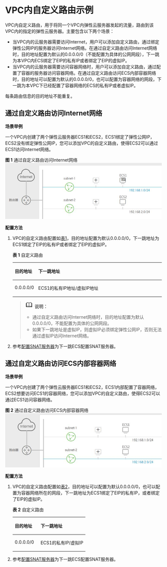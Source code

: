 # VPC内自定义路由示例<a name="route_0002"></a>

VPC内自定义路由，用于将同一个VPC内弹性云服务器发起的流量，路由到该VPC内的指定的弹性云服务器。主要包含以下两个场景：

-   当VPC内的云服务器需要访问Internet，用户可以添加自定义路由，通过绑定弹性公网IP的服务器访问Internet网络。在通过自定义路由访问Internet网络时，目的地址配置为默认的0.0.0.0/0（不能配置为具体的公网网段），下一跳为本VPC内ECS绑定了EIP的私有IP或者绑定了EIP的虚拟IP。
-   当VPC内的云服务器需要访问容器网络时，用户可以添加自定义路由，通过配置了容器的服务器访问容器网络。在通过自定义路由访问ECS内部容器网络时，目的地址可以配置为默认的0.0.0.0/0，也可以配置为容器网络的网段，下一跳为本VPC下已经配置了容器网络的ECS的私有IP或者虚拟IP。

每条路由信息的目的地址不能重复。

## 通过自定义路由访问Internet网络<a name="section69683119710"></a>

**场景举例**

一个VPC内创建了两个弹性云服务器ECS1和ECS2，ECS1绑定了弹性公网IP，ECS2没有绑定弹性公网IP，您可以添加VPC的自定义路由，使得ECS2可以通过ECS1访问Internet网络。

**图 1**  通过自定义路由访问Internet网络<a name="fig531933111118"></a>  
![](figures/通过自定义路由访问Internet网络.png "通过自定义路由访问Internet网络")

**配置方法**

1.  VPC的自定义路由配置如[表1](#table181163495219)，目的地址配置为默认0.0.0.0/0，下一跳地址为ECS1绑定了EIP的私有IP或者绑定了EIP的虚拟IP。

    **表 1**  自定义路由

    <a name="table181163495219"></a>
    <table><thead align="left"><tr id="row81183485218"><th class="cellrowborder" valign="top" width="15%" id="mcps1.2.3.1.1"><p id="p59991433185220"><a name="p59991433185220"></a><a name="p59991433185220"></a>目的地址</p>
    </th>
    <th class="cellrowborder" valign="top" width="85%" id="mcps1.2.3.1.2"><p id="p14153410528"><a name="p14153410528"></a><a name="p14153410528"></a>下一跳地址</p>
    </th>
    </tr>
    </thead>
    <tbody><tr id="row1011734205217"><td class="cellrowborder" valign="top" width="15%" headers="mcps1.2.3.1.1 "><p id="p2118349520"><a name="p2118349520"></a><a name="p2118349520"></a>0.0.0.0/0</p>
    </td>
    <td class="cellrowborder" valign="top" width="85%" headers="mcps1.2.3.1.2 "><p id="p6163413525"><a name="p6163413525"></a><a name="p6163413525"></a>ECS1的私有IP地址/虚拟IP地址</p>
    </td>
    </tr>
    </tbody>
    </table>

    >![](public_sys-resources/icon-note.gif) **说明：** 
    >-   通过自定义路由访问Internet网络时，目的地址配置为默认0.0.0.0/0，不能配置为具体的公网网段。
    >-   如果下一跳地址是虚拟IP，则虚拟IP必须绑定弹性公网IP，否则无法通过虚拟IP访问Internet网络。

2.  参考[配置SNAT服务器](配置SNAT服务器.md)为下一跳ECS配置SNAT服务器。

## 通过自定义路由访问ECS内部容器网络<a name="section69581957480"></a>

**场景举例**

一个VPC内创建了两个弹性云服务器ECS1和ECS2，ECS1内部配置了容器网络，ECS2想要访问ECS1的容器网络，您可以添加VPC的自定义路由，使得ECS2可以通过ECS1访问容器网络。

**图 2**  通过自定义路由访问ECS内部容器网络<a name="fig67881438167"></a>  
![](figures/通过自定义路由访问ECS内部容器网络.png "通过自定义路由访问ECS内部容器网络")

**配置方法**

1.  VPC的自定义路由配置如[表2](#table16307251175210)，目的地址可以配置为默认0.0.0.0/0，也可以配置为容器网络所在的网段，下一跳地址为ECS1绑定了EIP的私有IP，或者绑定了EIP的虚拟IP。

    **表 2**  自定义路由

    <a name="table16307251175210"></a>
    <table><thead align="left"><tr id="row2306105114523"><th class="cellrowborder" valign="top" width="35.49%" id="mcps1.2.3.1.1"><p id="p030613512520"><a name="p030613512520"></a><a name="p030613512520"></a>目的地址</p>
    </th>
    <th class="cellrowborder" valign="top" width="64.51%" id="mcps1.2.3.1.2"><p id="p430655118525"><a name="p430655118525"></a><a name="p430655118525"></a>下一跳地址</p>
    </th>
    </tr>
    </thead>
    <tbody><tr id="row93071951195215"><td class="cellrowborder" valign="top" width="35.49%" headers="mcps1.2.3.1.1 "><p id="p193061051105214"><a name="p193061051105214"></a><a name="p193061051105214"></a>0.0.0.0/0</p>
    </td>
    <td class="cellrowborder" valign="top" width="64.51%" headers="mcps1.2.3.1.2 "><p id="p43071751185210"><a name="p43071751185210"></a><a name="p43071751185210"></a>ECS1的私有IP/虚拟IP</p>
    </td>
    </tr>
    </tbody>
    </table>

2.  参考[配置SNAT服务器](配置SNAT服务器.md)为下一跳ECS配置SNAT服务器。

